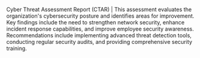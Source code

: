 Cyber Threat Assessment Report (CTAR) |
This assessment evaluates the organization's cybersecurity posture and identifies areas for 
improvement. Key findings include the need to strengthen network security, enhance incident 
response capabilities, and improve employee security awareness. Recommendations include 
implementing advanced threat detection tools, conducting regular security audits, and providing 
comprehensive security training.
